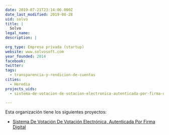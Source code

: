 ```yaml
---
date: 2019-07-21T23:14:06.000Z
date_last_modified: 2019-08-28
uid: solvo
title: |
  Solvo
legal_name: 
description: |
  
org_type: Empresa privada (startup)
website: www.solvosoft.com
year_founded: 2014
facebook: 
twitter: 
tags:
  - transparencia-y-rendicion-de-cuentas
cities: 
  - Heredia
projects_uids:
  - sistema-de-votacion-de-votacion-electronica-autenticada-por-firma-digital

---
```


Esta organización tiene los siguientes proyectos:

- [Sistema De Votación De Votación Electrónica, Autenticada Por Firma Digital](/proyectos/sistema-de-votacion-de-votacion-electronica-autenticada-por-firma-digital)
